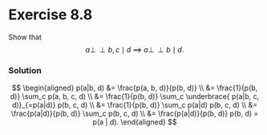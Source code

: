 # Exercise 8.8
Show that
$$
a \perp\!\!\perp b,c \mid d
\;\implies\;
a \perp\!\!\perp b \mid d.
$$
### Solution
$$
\begin{aligned}
p(a|b, d) &= \frac{p(a, b, d)}{p(b, d)} \\
&= \frac{1}{p(b, d)} \sum_c p(a, b, c, d) \\
&= \frac{1}{p(b, d)} \sum_c \underbrace{ p(a|b, c, d)}_{=p(a|d)} p(b, c, d) \\
&= \frac{1}{p(b, d)} \sum_c p(a|d) p(b, c, d) \\
&= \frac{p(a|d)}{p(b, d)} \sum_c p(b, c, d) \\
&= \frac{p(a|d)}{p(b, d)} p(b, d) = p(a | d).
\end{aligned}
$$